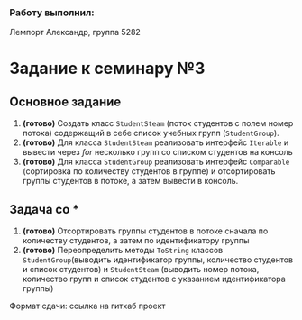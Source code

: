 ### Работу выполнил:
Лемпорт Александр, 
группа 5282

# Задание к семинару №3

## Основное задание

1. **(готово)** Создать класс `StudentSteam` (поток студентов с полем номер потока) содержащий в себе список учебных групп (`StudentGroup`).
2. **(готово)** Для класса `StudentSteam` реализовать интерфейс `Iterable` и вывести через _for_ несколько групп со списком студентов на консоль
3. **(готово)** Для класса `StudentGroup` реализовать интерфейс `Comparable` (сортировка по количеству студентов в группе) и отсортировать группы студентов в потоке, а затем вывести в консоль.

## Задача со *
1. **(готово)** Отсортировать группы студентов в потоке сначала по количеству студентов, а затем по идентификатору группы
2. **(готово)** Переопределить методы `ToString` классов `StudentGroup`(выводить идентификатор группы, количество студентов и список студентов) и `StudentSteam` (выводить номер потока, количество групп и список студентов с указанием идентификатора группы)

Формат сдачи: ссылка на гитхаб проект

